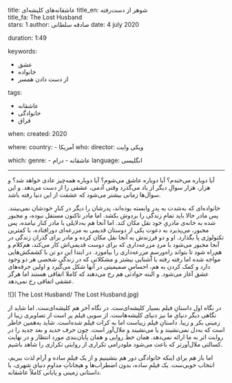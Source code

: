 
title: عاشقانه‌های کلیشه‌ای
title_en: شوهر از دست‌رفته  
title_fa: The Lost Husband  
stars: 1
author: صادقه سلطانی 
date: 4 july 2020

duration: 1:49

keywords:
  - عشق
  - خانواده
  - از دست دادن همسر

tags:
  - عاشقانه
  - خانوادگی
  -  فراق 

when:
  created: 2020

where:
  country:
    - آمریکا
who:
  director: ویکی وایت

which:
  genre:
    - عاشقانه
    - درام
  language: انگلیسی

---



آیا دوباره می‌خندم؟ آیا دوباره عاشق می‌شوم؟ آیا دوباره همه‌چیز عادی خواهد شد؟ و هزار، هزار سوالِ دیگر از یاد می‌گذرد وقتی آدمی، عشقی را از دست می‌دهد. و این سوال‌ها زمانی بیشتر می‌شود که عشقت از این دنیا رفته باشد. 

خانواده‌ای که به‌شدت به پدر وابسته بوده‌اند، پدرشان را دیگر در کنارِ خودشان نمی‌بینند. پس مادر حالا باید تمامِ زندگی را بردوش بکشد. اما مادر تاکنون مستقل نبوده، و مجبور شده به خانه‌ی مادریِ خود نقل مکان کند. اما آنجا هم به‌دلایلی با مادر کنار نیامده، پس مجبور، می‌پذیرد به دعوت یکی از دوستان قدیمی به مزرعه‌ای دورافتاده، با کمترین تکنولوژی پا بگذارد. او و دو فرزندش به آنجا نقل مکان کرده و مادر برای گذران زندگی در آنجا مجبور می‌شود با مردِ مزرعه‌داری که برای دوست قدیمی‌اش کار می‌کند، هم‌کلام و هم‌راه شود تا بتواند راه‌و‌رسمِ مزرعه‌داری را بیاموزد. در ابتدا این دو تن با کشمکش‌هایی مواجه شده اما رفته رفته با آشنایی بیشتر و مشکلاتی که در زندگیِ شخصی هر دو وجود دارد و کمک کردن به هم، احساسِ صمیمیتی در آنها شکل می‌گیرد و اولین جرقه‌های عشق آغاز می‌شود. و البته حوادثی هم  رخ می‌دهند که کاملا اتفاقی هستند اما هرگز عشقی اتفاقی رخ نمی‌دهد. 

![]( The Lost Husband/ The Lost Husband.jpg)

در نگاه اول داستانِ فیلم بسیار کلیشه‌ای‌ست. در نگاه آخر هم کلیشه‌ای‌ست. اما شاید از نگاهی دیگر دنیای‌ِ ما نیز دنیای کلیشه‌هاست. از سویی فیلم پر است از تصاویری زیبا از زمینی بکر و زیبا. داستانِ فیلم زیباست اما به کرات فیلم شده‌است. شاید به‌همین خاطر است که به‌دل نمی‌نشیند و یا می‌نشیند و ملال‌آور است. چون حرف جدید و بعد جدید را در روایت اثر به ما ارائه نمی‌دهد. همان خط روایی و همان پایان‌بندی مورد انتظار و در نهایت کسالتی ملال‌آورتر که باعث می‌شود ملودرامی تکراری از روایتی تکراری را شاهد باشیم.
 
 اما باز هم برای اینکه خانوادگی دور هم بنشینیم و از یک فیلمِ ساده و آرام لذت ببریم، انتخاب خوبی‌ست. یک فیلمِ ساده، بدون اضطراب‌ها و هیجانات‌ِ مداومِ دنیایِ شهری، با داستانی زمینی و پایانی کاملاً عاشقانه.
